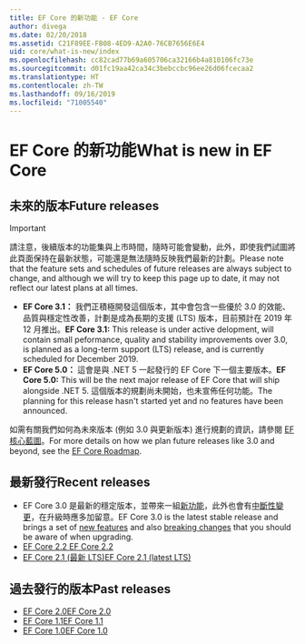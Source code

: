 ```yaml
---
title: EF Core 的新功能 - EF Core
author: divega
ms.date: 02/20/2018
ms.assetid: C21F89EE-FB08-4ED9-A2A0-76CB7656E6E4
uid: core/what-is-new/index
ms.openlocfilehash: cc82cad77b69a605706ca32166b4a810106fc73e
ms.sourcegitcommit: d01fc19aa42ca34c3bebccbc96ee26d06fcecaa2
ms.translationtype: HT
ms.contentlocale: zh-TW
ms.lasthandoff: 09/16/2019
ms.locfileid: "71005540"
---
```

# <a name="what-is-new-in-ef-core"></a><span data-ttu-id="4a14f-102">EF Core 的新功能</span><span class="sxs-lookup"><span data-stu-id="4a14f-102">What is new in EF Core</span></span>

## <a name="future-releases"></a><span data-ttu-id="4a14f-103">未來的版本</span><span class="sxs-lookup"><span data-stu-id="4a14f-103">Future releases</span></span>
> [!IMPORTANT]
> <span data-ttu-id="4a14f-104">請注意，後續版本的功能集與上市時間，隨時可能會變動，此外，即使我們試圖將此頁面保持在最新狀態，可能還是無法隨時反映我們最新的計劃。</span><span class="sxs-lookup"><span data-stu-id="4a14f-104">Please note that the feature sets and schedules of future releases are always subject to change, and although we will try to keep this page up to date, it may not reflect our latest plans at all times.</span></span>

- <span data-ttu-id="4a14f-105">**EF Core 3.1：** 我們正積極開發這個版本，其中會包含一些優於 3.0 的效能、品質與穩定性改善，計劃是成為長期的支援 (LTS) 版本，目前預計在 2019 年 12 月推出。</span><span class="sxs-lookup"><span data-stu-id="4a14f-105">**EF Core 3.1:** This release is under active delopment, will contain small peformance, quality and stability improvements over 3.0, is planned as a long-term support (LTS) release, and is currently scheduled for December 2019.</span></span>
- <span data-ttu-id="4a14f-106">**EF Core 5.0：** 這會是與 .NET 5 一起發行的 EF Core 下一個主要版本。</span><span class="sxs-lookup"><span data-stu-id="4a14f-106">**EF Core 5.0:** This will be the next major release of EF Core that will ship alongside .NET 5.</span></span> <span data-ttu-id="4a14f-107">這個版本的規劃尚未開始，也未宣佈任何功能。</span><span class="sxs-lookup"><span data-stu-id="4a14f-107">The planning for this release hasn't started yet and no features have been announced.</span></span>  

<span data-ttu-id="4a14f-108">如需有關我們如何為未來版本 (例如 3.0 與更新版本) 進行規劃的資訊，請參閱 [EF 核心藍圖](xref:core/what-is-new/roadmap)。</span><span class="sxs-lookup"><span data-stu-id="4a14f-108">For more details on how we plan future releases like 3.0 and beyond, see the [EF Core Roadmap](xref:core/what-is-new/roadmap).</span></span>

## <a name="recent-releases"></a><span data-ttu-id="4a14f-109">最新發行</span><span class="sxs-lookup"><span data-stu-id="4a14f-109">Recent releases</span></span>

- <span data-ttu-id="4a14f-110">EF Core 3.0 是最新的穩定版本，並帶來一組[新功能](xref:core/what-is-new/ef-core-3.0/features)，此外也會有[中斷性變更](xref:core/what-is-new/ef-core-3.0/breaking-changes)，在升級時應多加留意。</span><span class="sxs-lookup"><span data-stu-id="4a14f-110">EF Core 3.0 is the latest stable release and brings a set of [new features](xref:core/what-is-new/ef-core-3.0/features) and also [breaking changes](xref:core/what-is-new/ef-core-3.0/breaking-changes) that you should be aware of when upgrading.</span></span>
- [<span data-ttu-id="4a14f-111">EF Core 2.2 </span><span class="sxs-lookup"><span data-stu-id="4a14f-111">EF Core 2.2 </span></span>](xref:core/what-is-new/ef-core-2.2)
- [<span data-ttu-id="4a14f-112">EF Core 2.1 (最新 LTS)</span><span class="sxs-lookup"><span data-stu-id="4a14f-112">EF Core 2.1 (latest LTS)</span></span>](xref:core/what-is-new/ef-core-2.1)

## <a name="past-releases"></a><span data-ttu-id="4a14f-113">過去發行的版本</span><span class="sxs-lookup"><span data-stu-id="4a14f-113">Past releases</span></span>

- [<span data-ttu-id="4a14f-114">EF Core 2.0</span><span class="sxs-lookup"><span data-stu-id="4a14f-114">EF Core 2.0</span></span>](xref:core/what-is-new/ef-core-2.0)
- [<span data-ttu-id="4a14f-115">EF Core 1.1</span><span class="sxs-lookup"><span data-stu-id="4a14f-115">EF Core 1.1</span></span>](xref:core/what-is-new/ef-core-1.1)
- [<span data-ttu-id="4a14f-116">EF Core 1.0</span><span class="sxs-lookup"><span data-stu-id="4a14f-116">EF Core 1.0</span></span>](xref:core/what-is-new/ef-core-1.0)
